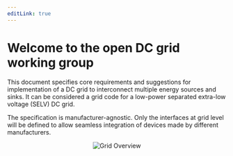```yaml
---
editLink: true
---
```


# Welcome to the open DC grid working group

This document specifies core requirements and suggestions for implementation of a DC grid to interconnect multiple energy sources and sinks. It can be considered a grid code for a low-power separated extra-low voltage (SELV) DC grid.

The specification is manufacturer-agnostic. Only the interfaces at grid level will be defined to allow seamless integration of devices made by different manufacturers.

<center>

![Grid Overview](./images/grid-overview.svg)

</center>
